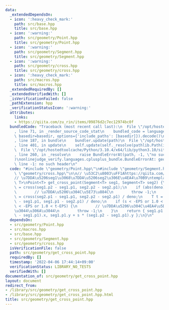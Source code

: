 ```yaml
---
data:
  _extendedDependsOn:
  - icon: ':heavy_check_mark:'
    path: src/base.hpp
    title: src/base.hpp
  - icon: ':warning:'
    path: src/geometry/Point.hpp
    title: src/geometry/Point.hpp
  - icon: ':warning:'
    path: src/geometry/Segment.hpp
    title: src/geometry/Segment.hpp
  - icon: ':warning:'
    path: src/geometry/cross.hpp
    title: src/geometry/cross.hpp
  - icon: ':heavy_check_mark:'
    path: src/macros.hpp
    title: src/macros.hpp
  _extendedRequiredBy: []
  _extendedVerifiedWith: []
  _isVerificationFailed: false
  _pathExtension: hpp
  _verificationStatusIcon: ':warning:'
  attributes:
    links:
    - https://qiita.com/zu_rin/items/09876d2c7ec12974bc0f
  bundledCode: "Traceback (most recent call last):\n  File \"/opt/hostedtoolcache/Python/3.10.4/x64/lib/python3.10/site-packages/onlinejudge_verify/documentation/build.py\"\
    , line 71, in _render_source_code_stat\n    bundled_code = language.bundle(stat.path,\
    \ basedir=basedir, options={'include_paths': [basedir]}).decode()\n  File \"/opt/hostedtoolcache/Python/3.10.4/x64/lib/python3.10/site-packages/onlinejudge_verify/languages/cplusplus.py\"\
    , line 187, in bundle\n    bundler.update(path)\n  File \"/opt/hostedtoolcache/Python/3.10.4/x64/lib/python3.10/site-packages/onlinejudge_verify/languages/cplusplus_bundle.py\"\
    , line 401, in update\n    self.update(self._resolve(pathlib.Path(included), included_from=path))\n\
    \  File \"/opt/hostedtoolcache/Python/3.10.4/x64/lib/python3.10/site-packages/onlinejudge_verify/languages/cplusplus_bundle.py\"\
    , line 260, in _resolve\n    raise BundleErrorAt(path, -1, \"no such header\"\
    )\nonlinejudge_verify.languages.cplusplus_bundle.BundleErrorAt: geometry/Point.hpp:\
    \ line -1: no such header\n"
  code: "#include \"geometry/Point.hpp\"\n#include \"geometry/Segment.hpp\"\n#include\
    \ \"geometry/cross.hpp\"\n\n// \u53C2\u8003\uFF1Ahttps://qiita.com/zu_rin/items/09876d2c7ec12974bc0f\n\
    // \u7DDA\u5206seg1\u3068\u7DDA\u5206seg2\u306E\u4EA4\u70B9\ntemplate<typename\
    \ T>\nPoint<T> get_cross_point(Segment<T> seg1, Segment<T> seg2) {\n    T deno\
    \ = cross(seg1.p2 - seg1.p1, seg2.p2 - seg2.p1);\n    if (abs(deno) < EPS) {\n\
    \        // \u7DDA\u5206\u304C\u5E73\u884C\n        throw -1;\n    }\n    T s\
    \ = cross(seg2.p1 - seg1.p1, seg2.p2 - seg2.p1) / deno;\n    T t = cross(seg1.p2\
    \ - seg1.p1, seg1.p1 - seg2.p1) / deno;\n    if (s < -EPS or 1.0 < s-EPS or t\
    \ < -EPS or 1.0 < t-EPS) {\n        // \u7DDA\u5206\u304C\u4EA4\u5DEE\u3057\u3066\
    \u3044\u306A\u3044\n        throw -1;\n    }\n    return { seg1.p1.x + s * (seg1.p2\
    \ - seg1.p1).x, seg1.p1.y + s * (seg1.p2 - seg1.p1).y };\n}\n"
  dependsOn:
  - src/geometry/Point.hpp
  - src/macros.hpp
  - src/base.hpp
  - src/geometry/Segment.hpp
  - src/geometry/cross.hpp
  isVerificationFile: false
  path: src/geometry/get_cross_point.hpp
  requiredBy: []
  timestamp: '2022-04-06 17:44:14+09:00'
  verificationStatus: LIBRARY_NO_TESTS
  verifiedWith: []
documentation_of: src/geometry/get_cross_point.hpp
layout: document
redirect_from:
- /library/src/geometry/get_cross_point.hpp
- /library/src/geometry/get_cross_point.hpp.html
title: src/geometry/get_cross_point.hpp
---
```

